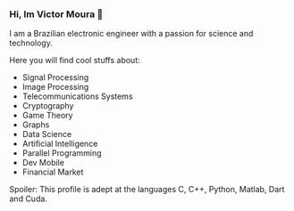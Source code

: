 ### Hi, Im Victor Moura 👋

I am a Brazilian electronic engineer with a passion for science and technology.

Here you will find cool stuffs about:
- Signal Processing
- Image Processing
- Telecommunications Systems
- Cryptography
- Game Theory
- Graphs
- Data Science
- Artificial Intelligence
- Parallel Programming
- Dev Mobile
- Financial Market

Spoiler: This profile is adept at the languages C, C++, Python, Matlab, Dart and Cuda.

<!--
**mourav-victor/mourav-victor** is a ✨ _special_ ✨ repository because its `README.md` (this file) appears on your GitHub profile.

Here are some ideas to get you started:

- 🔭 I’m currently working on ...
- 🌱 I’m currently learning ...
- 👯 I’m looking to collaborate on ...
- 🤔 I’m looking for help with ...
- 💬 Ask me about ...
- 📫 How to reach me: ...
- 😄 Pronouns: ...
- ⚡ Fun fact: ...
-->
